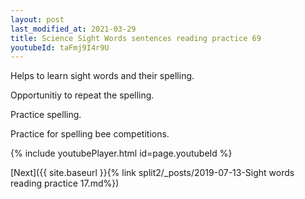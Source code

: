 ```yaml
---
layout: post
last_modified_at: 2021-03-29
title: Science Sight Words sentences reading practice 69
youtubeId: taFmj9I4r9U
---
```

 
 
Helps to learn sight words and their spelling.

Opportunitiy to repeat the spelling. 

Practice spelling. 
 
Practice for spelling bee competitions. 
 
{% include youtubePlayer.html id=page.youtubeId %}
 
 

[Next]({{ site.baseurl }}{% link  split2/_posts/2019-07-13-Sight words reading practice 17.md%})
 
